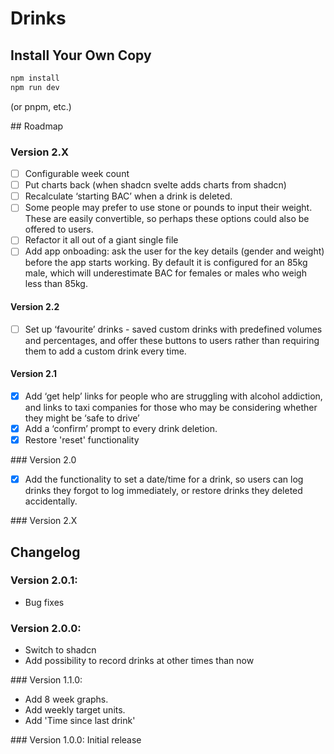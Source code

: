 # Drinks

## Install Your Own Copy

```sh
npm install
npm run dev
```

(or pnpm, etc.)

## Roadmap

### Version 2.X
- [ ] Configurable week count
- [ ] Put charts back (when shadcn svelte adds charts from shadcn)
- [ ] Recalculate ‘starting BAC’ when a drink is deleted.
- [ ] Some people may prefer to use stone or pounds to input their weight. These are easily convertible, so perhaps these options could also be offered to users.
- [ ] Refactor it all out of a giant single file
- [ ] Add app onboading: ask the user for the key details (gender and weight) before the app starts working. By default it is configured for an 85kg male, which will underestimate BAC for females or males who weigh less than 85kg.
  
#### Version 2.2
- [ ] Set up ‘favourite’ drinks - saved custom drinks with predefined volumes and percentages, and offer these buttons to users rather than requiring them to add a custom drink every time.

#### Version 2.1
- [x] Add ‘get help’ links for people who are struggling with alcohol addiction, and links to taxi companies for those who may be considering whether they might be ‘safe to drive’
- [X] Add a ‘confirm’ prompt to every drink deletion.
- [X] Restore 'reset' functionality

### Version 2.0
- [x] Add the functionality to set a date/time for a drink, so users can log drinks they forgot to log immediately, or restore drinks they deleted accidentally.


### Version 2.X

## Changelog

### Version 2.0.1:
- Bug fixes

### Version 2.0.0:
- Switch to shadcn
- Add possibility to record drinks at other times than now

### Version 1.1.0:

- Add 8 week graphs.
- Add weekly target units.
- Add 'Time since last drink'

### Version 1.0.0: Initial release
